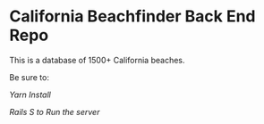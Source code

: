 # California Beachfinder Back End Repo

This is a database of 1500+ California beaches. 

Be sure to:

*Yarn Install* 

*Rails S to Run the server*
